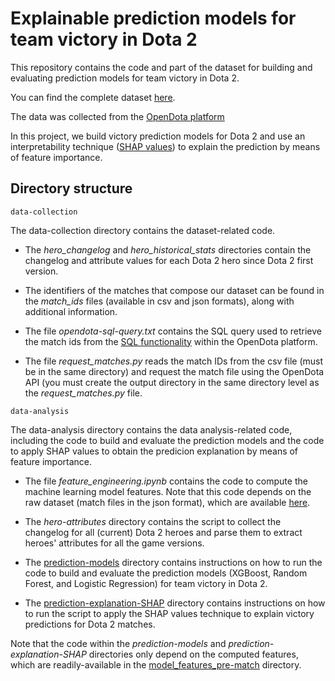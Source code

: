# Explainable prediction models for team victory in Dota 2


This repository contains the code and part of the dataset for building and evaluating prediction models for team victory in Dota 2.

You can find the complete dataset [here](http://doi.org/10.5281/zenodo.3890315).

The data was collected from the [OpenDota platform](https://www.opendota.com/)

In this project, we build victory prediction models for Dota 2 and use an interpretability technique ([SHAP values](http://papers.nips.cc/paper/7062-a-unified-approach-to-interpreting-model-predictions.pdf)) to explain the prediction by means of feature importance.


## Directory structure

`data-collection`

The data-collection directory contains the dataset-related code.

* The *hero_changelog* and *hero_historical_stats* directories contain the changelog and attribute values for each Dota 2 hero since Dota 2 first version.

* The identifiers of the matches that compose our dataset can be found in the *match_ids* files (available in csv and json formats), along with additional information.

* The file *opendota-sql-query.txt* contains the SQL query used to retrieve the match ids from the [SQL functionality](https://www.opendota.com/explorer) within the OpenDota platform.

* The file *request_matches.py* reads the match IDs from the csv file (must be in the same directory) and request the match file using the OpenDota API (you must create the output directory in the same directory level as the *request_matches.py* file.  


`data-analysis`

The data-analysis directory contains the data analysis-related code, including the code to build and evaluate the prediction models and the code to apply SHAP values to obtain the predicion explanation by means of feature importance.

* The file *feature_engineering.ipynb* contains the code to compute the machine learning model features. Note that this code depends on the raw dataset (match files in the json format), which are available [here](http://doi.org/10.5281/zenodo.3890315).

* The *hero-attributes* directory contains the script to collect the changelog for all (current) Dota 2 heroes and parse them to extract heroes' attributes for all the game versions.

* The [prediction-models](data-analysis/prediction-models/) directory contains instructions on how to run the code to build and evaluate the prediction models (XGBoost, Random Forest, and Logistic Regression) for team victory in Dota 2.

* The [prediction-explanation-SHAP](data-analysis/prediction-explanation-SHAP/) directory contains instructions on how to run the script to apply the SHAP values technique to explain victory predictions for Dota 2 matches.

Note that the code within the *prediction-models* and *prediction-explanation-SHAP* directories only depend on the computed features, which are readily-available in the [model_features_pre-match](data-analysis/prediction-models/model_features_pre-match/) directory.
